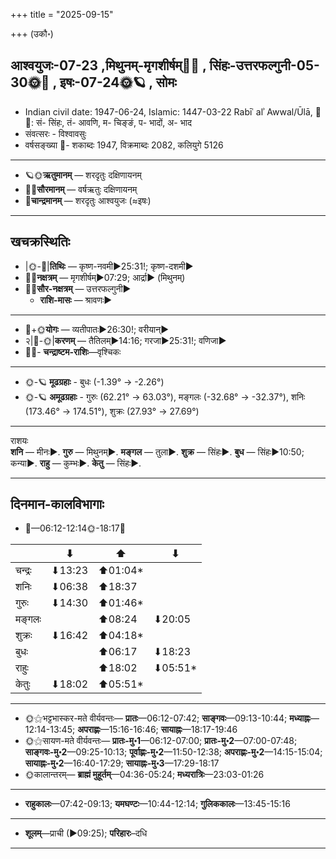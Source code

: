 +++
title = "2025-09-15"

+++
(उकौ॰)
## आश्वयुजः-07-23  ,मिथुनम्-मृगशीर्षम्🌛🌌  ,  सिंहः-उत्तरफल्गुनी-05-30🌞🌌  ,  इषः-07-24🌞🪐  , सोमः
- Indian civil date: 1947-06-24, Islamic: 1447-03-22 Rabīʿ alʾ Awwal/Ūlā, 🌌🌞: सं- सिंहः, तं- आवणि, म- चिङ्ङं, प- भादों, अ- भाद
- संवत्सरः - विश्वावसुः
- वर्षसङ्ख्या 🌛- शकाब्दः 1947, विक्रमाब्दः 2082, कलियुगे 5126
___________________
- 🪐🌞**ऋतुमानम्** — शरदृतुः दक्षिणायनम्
- 🌌🌞**सौरमानम्** — वर्षऋतुः दक्षिणायनम्
- 🌛**चान्द्रमानम्** — शरदृतुः आश्वयुजः (≈इषः)
___________________


## खचक्रस्थितिः
- |🌞-🌛|**तिथिः** — कृष्ण-नवमी►25:31!; कृष्ण-दशमी►  
- 🌌🌛**नक्षत्रम्** — मृगशीर्षम्►07:29; आर्द्रा► (मिथुनम्)  
- 🌌🌞**सौर-नक्षत्रम्** — उत्तरफल्गुनी►  
  - **राशि-मासः** — श्रावणः► 
___________________
- 🌛+🌞**योगः** — व्यतीपातः►26:30!; वरीयान्►  
- २|🌛-🌞|**करणम्** — तैतिलम्►14:16; गरजा►25:31!; वणिजा►  
- 🌌🌛- **चन्द्राष्टम-राशिः**—वृश्चिकः  
___________________
- 🌞-🪐 **मूढग्रहाः** - बुधः (-1.39° → -2.26°)
- 🌞-🪐 **अमूढग्रहाः** - गुरुः (62.21° → 63.03°), मङ्गलः (-32.68° → -32.37°), शनिः (173.46° → 174.51°), शुक्रः (27.93° → 27.69°)
___________________
राशयः  
**शनि** — मीनः►. **गुरु** — मिथुनम्►. **मङ्गल** — तुला►. **शुक्र** — सिंहः►. **बुध** — सिंहः►10:50; कन्या►. **राहु** — कुम्भः►. **केतु** — सिंहः►. 
___________________


## दिनमान-कालविभागाः
- 🌅—06:12-12:14🌞-18:17🌇  

|      |⬇     |⬆     |⬇     |
|------|-----|-----|------|
|चन्द्रः|⬇13:23 |⬆01:04*|     |
|शनिः   |⬇06:38 |⬆18:37 |     |
|गुरुः  |⬇14:30 |⬆01:46*|     |
|मङ्गलः |     |⬆08:24 |⬇20:05 |
|शुक्रः |⬇16:42 |⬆04:18*|     |
|बुधः   |     |⬆06:17 |⬇18:23 |
|राहुः  |     |⬆18:02 |⬇05:51*|
|केतुः  |⬇18:02 |⬆05:51*|     |
___________________
- 🌞⚝भट्टभास्कर-मते वीर्यवन्तः— **प्रातः**—06:12-07:42; **साङ्गवः**—09:13-10:44; **मध्याह्नः**—12:14-13:45; **अपराह्णः**—15:16-16:46; **सायाह्नः**—18:17-19:46  
- 🌞⚝सायण-मते वीर्यवन्तः— **प्रातः-मु॰1**—06:12-07:00; **प्रातः-मु॰2**—07:00-07:48; **साङ्गवः-मु॰2**—09:25-10:13; **पूर्वाह्णः-मु॰2**—11:50-12:38; **अपराह्णः-मु॰2**—14:15-15:04; **सायाह्नः-मु॰2**—16:40-17:29; **सायाह्नः-मु॰3**—17:29-18:17  
- 🌞कालान्तरम्— **ब्राह्मं मुहूर्तम्**—04:36-05:24; **मध्यरात्रिः**—23:03-01:26  
___________________
- **राहुकालः**—07:42-09:13; **यमघण्टः**—10:44-12:14; **गुलिककालः**—13:45-15:16  
___________________
- **शूलम्**—प्राची (►09:25); **परिहारः**–दधि  
___________________
